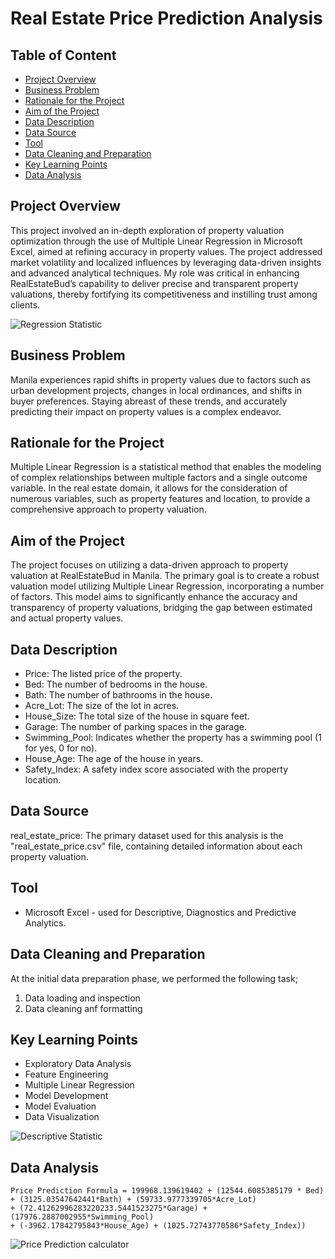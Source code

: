# Real Estate Price Prediction Analysis

## Table of Content

- [Project Overview](#project-overview)
- [Business Problem](#business-problem)
- [Rationale for the Project](#rationale-for-the-project)
- [Aim of the Project](#aim-of-the-project)
- [Data Description](#data-description)
- [Data Source](#data-source)
- [Tool](#tool)
- [Data Cleaning and Preparation](#data-cleaning-and-preparation)
- [Key Learning Points](#key-learning-points)
- [Data Analysis](#data-analysis)

## Project Overview

This project involved an in-depth exploration of property valuation optimization through the use of Multiple Linear Regression in Microsoft Excel, aimed at refining accuracy in property values. The project addressed market volatility and localized influences by leveraging data-driven insights and advanced analytical techniques. My role was critical in enhancing RealEstateBud’s capability to deliver precise and transparent property valuations, thereby fortifying its competitiveness and instilling trust among clients.


![Regression Statistic](https://github.com/user-attachments/assets/f7060cb7-fa39-461e-853e-5887b916c446)

## Business Problem

Manila experiences rapid shifts in property values due to factors such as urban development projects, changes in local ordinances, and shifts in buyer preferences. Staying abreast of these trends, and accurately predicting their impact on property values is a complex endeavor.

## Rationale for the Project

Multiple Linear Regression is a statistical method that enables the modeling of complex relationships between multiple factors and a single outcome variable. In the real estate domain, it allows for the consideration of numerous variables, such as property features and location, to provide a comprehensive approach to property valuation.

## Aim of the Project

The project focuses on utilizing a data-driven approach to property valuation at RealEstateBud in Manila. The primary goal is to create a robust valuation model utilizing Multiple Linear Regression, incorporating a number of factors. This model aims to significantly enhance the accuracy and transparency of property valuations, bridging the gap between estimated and actual property values.

## Data Description

- Price: The listed price of the property.
- Bed: The number of bedrooms in the house.
- Bath: The number of bathrooms in the house.
- Acre_Lot: The size of the lot in acres.
- House_Size: The total size of the house in square feet.
- Garage: The number of parking spaces in the garage.
- Swimming_Pool: Indicates whether the property has a swimming pool (1 for yes, 0 for no).
- House_Age: The age of the house in years.
- Safety_Index: A safety index score associated with the property location.


## Data Source

real_estate_price: The primary dataset used for this analysis is the "real_estate_price.csv" file, containing detailed information about each property valuation.

## Tool

- Microsoft Excel - used for Descriptive, Diagnostics and Predictive Analytics.

## Data Cleaning and Preparation

At the initial data preparation phase, we performed the following task;

1. Data loading and inspection
2. Data cleaning anf formatting


## Key Learning Points

- Exploratory Data Analysis
-	Feature Engineering
-	Multiple Linear Regression
-	Model Development
-	Model Evaluation
-	Data Visualization

![Descriptive Statistic](https://github.com/user-attachments/assets/93c69061-1966-4874-b330-528e5a1916ca)


## Data Analysis

~~~
Price Prediction Formula = 199968.139619402 + (12544.6085385179 * Bed)
+ (3125.03547642441*Bath) + (59733.9777339705*Acre_Lot)
+ (72.41262996283220233.5441523275*Garage) + (17976.2887002955*Swimming_Pool)
+ (-3962.17842795843*House_Age) + (1025.72743770586*Safety_Index))
~~~

![Price Prediction calculator](https://github.com/user-attachments/assets/9e620555-d5ce-4391-a5d4-7517b42771c0)
